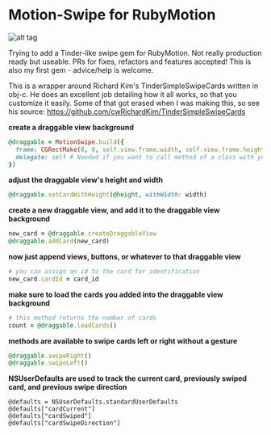 Motion-Swipe for RubyMotion
====================
![alt tag](http://imgur.com/4bYw12e.gif)

Trying to add a Tinder-like swipe gem for RubyMotion. Not really production ready but useable. PRs for fixes, refactors and features accepted! This is also my first gem - advice/help is welcome.

This is a wrapper around Richard Kim's TinderSimpleSwipeCards written in obj-c. He does an excellent job detailing how it all works, so that you customize it easily. Some of that got erased when I was making this, so see his source: https://github.com/cwRichardKim/TinderSimpleSwipeCards

__create a draggable view background__
``` ruby
@draggable = MotionSwipe.build({
  frame: CGRectMake(0, 0, self.view.frame.width, self.view.frame.height),
  delegate: self # Needed if you want to call method of a class with your button
})
```

__adjust the draggable view's height and width__
``` ruby
@draggable.setCardWithHeight(@height, withWidth: width)
```

__create a new draggable view, and add it to the draggable view background__
``` ruby
new_card = @draggable.createDraggableView
@draggable.addCard(new_card)
```

__now just append views, buttons, or whatever to that draggable view__
``` ruby
# you can assign an id to the card for identification
new_card.cardId = card_id
```

__make sure to load the cards you added into the draggable view background__
``` ruby
# this method returns the number of cards
count = @draggable.loadCards()
```

__methods are available to swipe cards left or right without a gesture__
``` ruby
@draggable.swipeRight()
@draggable.swipeLeft()
```

__NSUserDefaults are used to track the current card, previously swiped card, and previous swipe direction__
```
@defaults = NSUserDefaults.standardUserDefaults
@defaults["cardCurrent"]
@defaults["cardSwiped"]
@defaults["cardSwipeDirection"]
```


